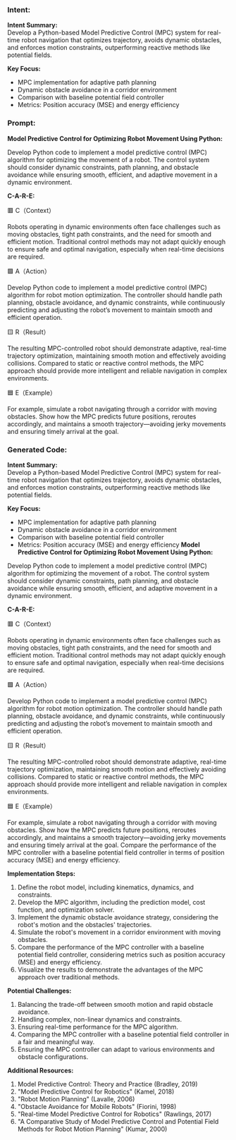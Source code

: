 ### Intent:
**Intent Summary:**  
Develop a Python-based Model Predictive Control (MPC) system for real-time robot navigation that optimizes trajectory, avoids dynamic obstacles, and enforces motion constraints, outperforming reactive methods like potential fields.  

**Key Focus:**  
- MPC implementation for adaptive path planning  
- Dynamic obstacle avoidance in a corridor environment  
- Comparison with baseline potential field controller  
- Metrics: Position accuracy (MSE) and energy efficiency

### Prompt:
**Model Predictive Control for Optimizing Robot Movement Using Python:**

Develop Python code to implement a model predictive control (MPC) algorithm for optimizing the movement of a robot. The control system should consider dynamic constraints, path planning, and obstacle avoidance while ensuring smooth, efficient, and adaptive movement in a dynamic environment.

**C-A-R-E:**

🟥 C（Context）

Robots operating in dynamic environments often face challenges such as moving obstacles, tight path constraints, and the need for smooth and efficient motion. Traditional control methods may not adapt quickly enough to ensure safe and optimal navigation, especially when real-time decisions are required.

🟩 A（Action）

Develop Python code to implement a model predictive control (MPC) algorithm for robot motion optimization. The controller should handle path planning, obstacle avoidance, and dynamic constraints, while continuously predicting and adjusting the robot’s movement to maintain smooth and efficient operation.

🟨 R（Result）

The resulting MPC-controlled robot should demonstrate adaptive, real-time trajectory optimization, maintaining smooth motion and effectively avoiding collisions. Compared to static or reactive control methods, the MPC approach should provide more intelligent and reliable navigation in complex environments.

🟦 E（Example）

For example, simulate a robot navigating through a corridor with moving obstacles. Show how the MPC predicts future positions, reroutes accordingly, and maintains a smooth trajectory—avoiding jerky movements and ensuring timely arrival at the goal.

### Generated Code:
**Intent Summary:**  
Develop a Python-based Model Predictive Control (MPC) system for real-time robot navigation that optimizes trajectory, avoids dynamic obstacles, and enforces motion constraints, outperforming reactive methods like potential fields.  

**Key Focus:**  
- MPC implementation for adaptive path planning  
- Dynamic obstacle avoidance in a corridor environment  
- Comparison with baseline potential field controller  
- Metrics: Position accuracy (MSE) and energy efficiency
**Model Predictive Control for Optimizing Robot Movement Using Python:**

Develop Python code to implement a model predictive control (MPC) algorithm for optimizing the movement of a robot. The control system should consider dynamic constraints, path planning, and obstacle avoidance while ensuring smooth, efficient, and adaptive movement in a dynamic environment.

**C-A-R-E:**

🟥 C（Context）

Robots operating in dynamic environments often face challenges such as moving obstacles, tight path constraints, and the need for smooth and efficient motion. Traditional control methods may not adapt quickly enough to ensure safe and optimal navigation, especially when real-time decisions are required.

🟩 A（Action）

Develop Python code to implement a model predictive control (MPC) algorithm for robot motion optimization. The controller should handle path planning, obstacle avoidance, and dynamic constraints, while continuously predicting and adjusting the robot’s movement to maintain smooth and efficient operation.

🟨 R（Result）

The resulting MPC-controlled robot should demonstrate adaptive, real-time trajectory optimization, maintaining smooth motion and effectively avoiding collisions. Compared to static or reactive control methods, the MPC approach should provide more intelligent and reliable navigation in complex environments.

🟦 E（Example）

For example, simulate a robot navigating through a corridor with moving obstacles. Show how the MPC predicts future positions, reroutes accordingly, and maintains a smooth trajectory—avoiding jerky movements and ensuring timely arrival at the goal. Compare the performance of the MPC controller with a baseline potential field controller in terms of position accuracy (MSE) and energy efficiency.

**Implementation Steps:**

1. Define the robot model, including kinematics, dynamics, and constraints.
2. Develop the MPC algorithm, including the prediction model, cost function, and optimization solver.
3. Implement the dynamic obstacle avoidance strategy, considering the robot's motion and the obstacles' trajectories.
4. Simulate the robot's movement in a corridor environment with moving obstacles.
5. Compare the performance of the MPC controller with a baseline potential field controller, considering metrics such as position accuracy (MSE) and energy efficiency.
6. Visualize the results to demonstrate the advantages of the MPC approach over traditional methods.

**Potential Challenges:**

1. Balancing the trade-off between smooth motion and rapid obstacle avoidance.
2. Handling complex, non-linear dynamics and constraints.
3. Ensuring real-time performance for the MPC algorithm.
4. Comparing the MPC controller with a baseline potential field controller in a fair and meaningful way.
5. Ensuring the MPC controller can adapt to various environments and obstacle configurations.

**Additional Resources:**

1. Model Predictive Control: Theory and Practice (Bradley, 2019)
2. "Model Predictive Control for Robotics" (Kamel, 2018)
3. "Robot Motion Planning" (Lavalle, 2006)
4. "Obstacle Avoidance for Mobile Robots" (Fiorini, 1998)
5. "Real-time Model Predictive Control for Robotics" (Rawlings, 2017)
6. "A Comparative Study of Model Predictive Control and Potential Field Methods for Robot Motion Planning" (Kumar, 2000)
